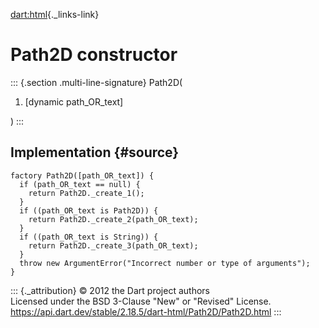 [dart:html](../../dart-html/dart-html-library){._links-link}

Path2D constructor
==================

::: {.section .multi-line-signature}
Path2D(

1.  \[dynamic path\_OR\_text\]

)
:::

Implementation {#source}
--------------

``` {.language-dart data-language="dart"}
factory Path2D([path_OR_text]) {
  if (path_OR_text == null) {
    return Path2D._create_1();
  }
  if ((path_OR_text is Path2D)) {
    return Path2D._create_2(path_OR_text);
  }
  if ((path_OR_text is String)) {
    return Path2D._create_3(path_OR_text);
  }
  throw new ArgumentError("Incorrect number or type of arguments");
}
```

::: {._attribution}
© 2012 the Dart project authors\
Licensed under the BSD 3-Clause \"New\" or \"Revised\" License.\
<https://api.dart.dev/stable/2.18.5/dart-html/Path2D/Path2D.html>
:::
